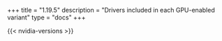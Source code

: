 +++
title = "1.19.5"
description = "Drivers included in each GPU-enabled variant"
type = "docs"
+++

{{< nvidia-versions >}}
